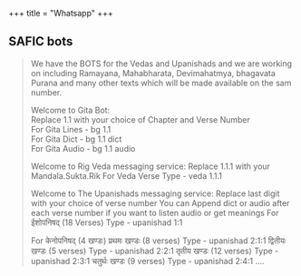 +++
title = "Whatsapp"
+++

## SAFIC bots
> We have the BOTS for the Vedas and Upanishads and we are working on including Ramayana, Mahabharata, Devimahatmya, bhagavata Purana and many other texts which will be made available on the sam number.
>
> Welcome to Gita Bot:  
Replace 1.1 with your choice of Chapter and Verse Number  
For Gita Lines - bg 1.1  
For Gita Dict - bg 1.1 dict  
For Gita Audio - bg 1.1 audio  
> 
> Welcome to Rig Veda messaging service:
Replace 1.1.1 with your Mandala.Sukta.Rik
For Veda Verse Type - veda 1.1.1
>
> Welcome to The Upanishads messaging service:
Replace last digit with your choice of verse number
You can Append dict or audio after each verse number if you want to listen audio or get meanings
For ईशोपनिषद् (18 Verses) Type - upanishad 1:1
> 
> For केनोपनिषद् (4 खण्डः)
प्रथमः खण्डः (8 verses) Type - upanishad 2:1:1
द्वितीयः खण्डः (5 verses) Type - upanishad 2:2:1
तृतीय खण्डः (12 verses) Type - upanishad 2:3:1
चतुर्थः खण्डः (9 verses) Type - upanishad 2:4:1
....